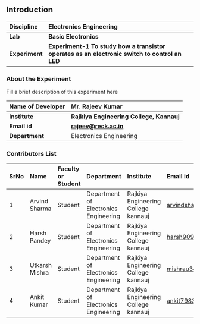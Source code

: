 ## Introduction


<b>Discipline | <b> Electronics Engineering
:--|:--|
<b> Lab | <b> Basic Electronics
<b> Experiment|     <b> Experiment-1 To study how a transistor operates as an electronic switch to control an LED

### About the Experiment 

Fill a brief description of this experiment here

<b>Name of Developer | <b> Mr. Rajeev Kumar 
:--|:--|
<b> Institute | <b>  Rajkiya Engineering College, Kannauj
<b> Email id|     <b>  rajeev@reck.ac.in
<b> Department |  Electronics Engineering

### Contributors List

SrNo | Name | Faculty or Student | Department| Institute | Email id
:--|:--|:--|:--|:--|:--|
1 | Arvind Sharma | Student  | Department of Electronics Engineering | Rajkiya Engineering College kannauj | arvindsharma052006@gmail.com
2 | Harsh Pandey | Student | Department of Electronics Engineering | Rajkiya Engineering College kannauj | harsh9092092@gmail.com
3 | Utkarsh Mishra | Student | Department of Electronics Engineering | Rajkiya Engineering College kannauj | mishrau342@gmail.com
4 | Ankit Kumar | Student | Department of Electronics Engineering | Rajkiya Engineering College kannauj | ankit798388@gmail.com

